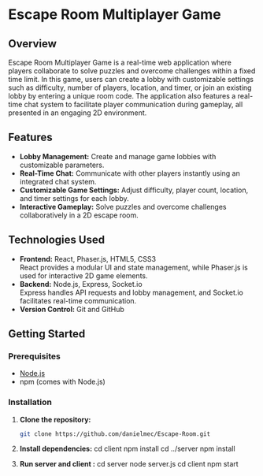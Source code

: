 # Escape Room Multiplayer Game

## Overview
Escape Room Multiplayer Game is a real-time web application where players collaborate to solve puzzles and overcome challenges within a fixed time limit. In this game, users can create a lobby with customizable settings such as difficulty, number of players, location, and timer, or join an existing lobby by entering a unique room code. The application also features a real-time chat system to facilitate player communication during gameplay, all presented in an engaging 2D environment.

## Features
- **Lobby Management:** Create and manage game lobbies with customizable parameters.
- **Real-Time Chat:** Communicate with other players instantly using an integrated chat system.
- **Customizable Game Settings:** Adjust difficulty, player count, location, and timer settings for each lobby.
- **Interactive Gameplay:** Solve puzzles and overcome challenges collaboratively in a 2D escape room.


## Technologies Used
- **Frontend:** React, Phaser.js, HTML5, CSS3  
  React provides a modular UI and state management, while Phaser.js is used for interactive 2D game elements.
- **Backend:** Node.js, Express, Socket.io  
  Express handles API requests and lobby management, and Socket.io facilitates real-time communication.
- **Version Control:** Git and GitHub

## Getting Started

### Prerequisites
- [Node.js](https://nodejs.org/) 
- npm (comes with Node.js)

### Installation

1. **Clone the repository:**
   ```bash
   git clone https://github.com/danielmec/Escape-Room.git

2. **Install dependencies:**
    cd client
    npm install
    cd ../server
    npm install

3. **Run server and client :**
    cd server
    node server.js
    cd client
    npm start


